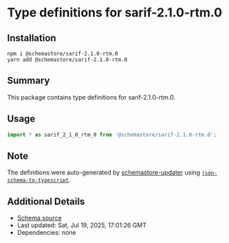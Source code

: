 # Type definitions for sarif-2.1.0-rtm.0

## Installation

```
npm i @schemastore/sarif-2.1.0-rtm.0
yarn add @schemastore/sarif-2.1.0-rtm.0
```

## Summary

This package contains type definitions for sarif-2.1.0-rtm.0.

## Usage

```ts
import * as sarif_2_1_0_rtm_0 from '@schemastore/sarif-2.1.0-rtm.0';
```

## Note

The definitions were auto-generated by [schemastore-updater](https://github.com/ffflorian/schemastore-updater) using [`json-schema-to-typescript`](https://www.npmjs.com/package/json-schema-to-typescript).

## Additional Details

* [Schema source](https://github.com/SchemaStore/schemastore/tree/master/src/schemas/json/sarif-2.1.0-rtm.0)
* Last updated: Sat, Jul 19, 2025, 17:01:26 GMT
* Dependencies: none
